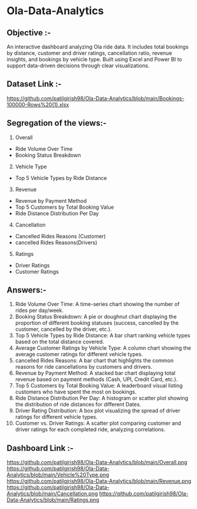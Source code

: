 # Ola-Data-Analytics
## Objective :-
An interactive dashboard analyzing Ola ride data. It includes total bookings by distance, customer and driver ratings, cancellation ratio, revenue insights, and bookings by vehicle type. Built using Excel and Power BI to support data-driven decisions through clear visualizations.

## Dataset Link :-
https://github.com/patilgirish98/Ola-Data-Analytics/blob/main/Bookings-100000-Rows%20(1).xlsx

## Segregation of the views:-
1. Overall
- Ride Volume Over Time
- Booking Status Breakdown
2. Vehicle Type
- Top 5 Vehicle Types by Ride Distance
3. Revenue
- Revenue by Payment Method
- Top 5 Customers by Total Booking Value
- Ride Distance Distribution Per Day
4. Cancellation
- Cancelled Rides Reasons (Customer)
- cancelled Rides Reasons(Drivers)
5. Ratings
- Driver Ratings
- Customer Ratings

## Answers:-
1. Ride Volume Over Time: A time-series chart showing the number of rides per day/week.
2. Booking Status Breakdown: A pie or doughnut chart displaying the proportion of different
booking statuses (success, cancelled by the customer, cancelled by the driver, etc.).
3. Top 5 Vehicle Types by Ride Distance: A bar chart ranking vehicle types based on the total
distance covered.
4. Average Customer Ratings by Vehicle Type: A column chart showing the average
customer ratings for different vehicle types.
5. cancelled Rides Reasons: A bar chart that highlights the common reasons for ride
cancellations by customers and drivers.
6. Revenue by Payment Method: A stacked bar chart displaying total revenue based on
payment methods (Cash, UPI, Credit Card, etc.).
7. Top 5 Customers by Total Booking Value: A leaderboard visual listing customers who have
spent the most on bookings.
8. Ride Distance Distribution Per Day: A histogram or scatter plot showing the distribution of
ride distances for different Dates.
9. Driver Rating Distribution: A box plot visualizing the spread of driver ratings for different
vehicle types.
10. Customer vs. Driver Ratings: A scatter plot comparing customer and driver ratings for
each completed ride, analyzing correlations.

## Dashboard Link :-
https://github.com/patilgirish98/Ola-Data-Analytics/blob/main/Overall.png
https://github.com/patilgirish98/Ola-Data-Analytics/blob/main/Vehicle%20Type.png
https://github.com/patilgirish98/Ola-Data-Analytics/blob/main/Revenue.png
https://github.com/patilgirish98/Ola-Data-Analytics/blob/main/Cancellation.png
https://github.com/patilgirish98/Ola-Data-Analytics/blob/main/Ratings.png
